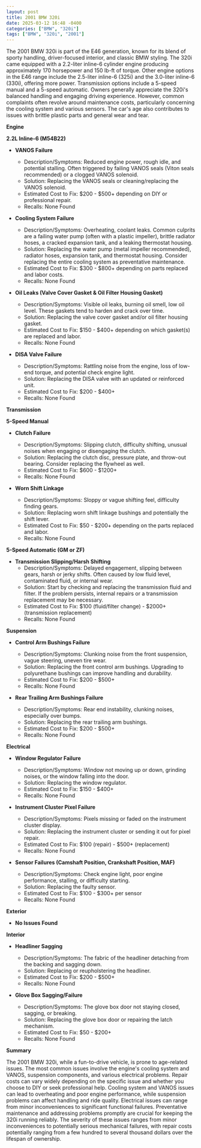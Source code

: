 ```yaml
---
layout: post
title: 2001 BMW 320i
date: 2025-03-12 16:48 -0400
categories: ["BMW", "320i"]
tags: ["BMW", "320i", "2001"]
---
```

The 2001 BMW 320i is part of the E46 generation, known for its blend of sporty handling, driver-focused interior, and classic BMW styling. The 320i came equipped with a 2.2-liter inline-6 cylinder engine producing approximately 170 horsepower and 150 lb-ft of torque. Other engine options in the E46 range include the 2.5-liter inline-6 (325i) and the 3.0-liter inline-6 (330i), offering more power. Transmission options include a 5-speed manual and a 5-speed automatic. Owners generally appreciate the 320i's balanced handling and engaging driving experience. However, common complaints often revolve around maintenance costs, particularly concerning the cooling system and various sensors. The car's age also contributes to issues with brittle plastic parts and general wear and tear.

**Engine**

**2.2L Inline-6 (M54B22)**

* **VANOS Failure**
    * Description/Symptoms: Reduced engine power, rough idle, and potential stalling. Often triggered by failing VANOS seals (Viton seals recommended) or a clogged VANOS solenoid.
    * Solution: Replacing the VANOS seals or cleaning/replacing the VANOS solenoid.
    * Estimated Cost to Fix: $200 - $500+ depending on DIY or professional repair.
    * Recalls: None Found

* **Cooling System Failure**
    * Description/Symptoms: Overheating, coolant leaks. Common culprits are a failing water pump (often with a plastic impeller), brittle radiator hoses, a cracked expansion tank, and a leaking thermostat housing.
    * Solution: Replacing the water pump (metal impeller recommended), radiator hoses, expansion tank, and thermostat housing. Consider replacing the entire cooling system as preventative maintenance.
    * Estimated Cost to Fix: $300 - $800+ depending on parts replaced and labor costs.
    * Recalls: None Found

* **Oil Leaks (Valve Cover Gasket & Oil Filter Housing Gasket)**
    * Description/Symptoms: Visible oil leaks, burning oil smell, low oil level. These gaskets tend to harden and crack over time.
    * Solution: Replacing the valve cover gasket and/or oil filter housing gasket.
    * Estimated Cost to Fix: $150 - $400+ depending on which gasket(s) are replaced and labor.
    * Recalls: None Found

* **DISA Valve Failure**
    * Description/Symptoms: Rattling noise from the engine, loss of low-end torque, and potential check engine light.
    * Solution: Replacing the DISA valve with an updated or reinforced unit.
    * Estimated Cost to Fix: $200 - $400+
    * Recalls: None Found

**Transmission**

**5-Speed Manual**

* **Clutch Failure**
    * Description/Symptoms: Slipping clutch, difficulty shifting, unusual noises when engaging or disengaging the clutch.
    * Solution: Replacing the clutch disc, pressure plate, and throw-out bearing. Consider replacing the flywheel as well.
    * Estimated Cost to Fix: $600 - $1200+
    * Recalls: None Found

* **Worn Shift Linkage**
    * Description/Symptoms: Sloppy or vague shifting feel, difficulty finding gears.
    * Solution: Replacing worn shift linkage bushings and potentially the shift lever.
    * Estimated Cost to Fix: $50 - $200+ depending on the parts replaced and labor.
    * Recalls: None Found

**5-Speed Automatic (GM or ZF)**
* **Transmission Slipping/Harsh Shifting**
    * Description/Symptoms: Delayed engagement, slipping between gears, harsh or jerky shifts. Often caused by low fluid level, contaminated fluid, or internal wear.
    * Solution: Start by checking and replacing the transmission fluid and filter. If the problem persists, internal repairs or a transmission replacement may be necessary.
    * Estimated Cost to Fix: $100 (fluid/filter change) - $2000+ (transmission replacement)
    * Recalls: None Found

**Suspension**

* **Control Arm Bushings Failure**
    * Description/Symptoms: Clunking noise from the front suspension, vague steering, uneven tire wear.
    * Solution: Replacing the front control arm bushings. Upgrading to polyurethane bushings can improve handling and durability.
    * Estimated Cost to Fix: $200 - $500+
    * Recalls: None Found

* **Rear Trailing Arm Bushings Failure**
    * Description/Symptoms: Rear end instability, clunking noises, especially over bumps.
    * Solution: Replacing the rear trailing arm bushings.
    * Estimated Cost to Fix: $200 - $500+
    * Recalls: None Found

**Electrical**

* **Window Regulator Failure**
    * Description/Symptoms: Window not moving up or down, grinding noises, or the window falling into the door.
    * Solution: Replacing the window regulator.
    * Estimated Cost to Fix: $150 - $400+
    * Recalls: None Found

* **Instrument Cluster Pixel Failure**
    * Description/Symptoms: Pixels missing or faded on the instrument cluster display.
    * Solution: Replacing the instrument cluster or sending it out for pixel repair.
    * Estimated Cost to Fix: $100 (repair) - $500+ (replacement)
    * Recalls: None Found

* **Sensor Failures (Camshaft Position, Crankshaft Position, MAF)**
    * Description/Symptoms: Check engine light, poor engine performance, stalling, or difficulty starting.
    * Solution: Replacing the faulty sensor.
    * Estimated Cost to Fix: $100 - $300+ per sensor
    * Recalls: None Found

**Exterior**

* **No Issues Found**

**Interior**

* **Headliner Sagging**
    * Description/Symptoms: The fabric of the headliner detaching from the backing and sagging down.
    * Solution: Replacing or reupholstering the headliner.
    * Estimated Cost to Fix: $200 - $500+
    * Recalls: None Found

* **Glove Box Sagging/Failure**
    * Description/Symptoms: The glove box door not staying closed, sagging, or breaking.
    * Solution: Replacing the glove box door or repairing the latch mechanism.
    * Estimated Cost to Fix: $50 - $200+
    * Recalls: None Found

**Summary**

The 2001 BMW 320i, while a fun-to-drive vehicle, is prone to age-related issues. The most common issues involve the engine's cooling system and VANOS, suspension components, and various electrical problems. Repair costs can vary widely depending on the specific issue and whether you choose to DIY or seek professional help. Cooling system and VANOS issues can lead to overheating and poor engine performance, while suspension problems can affect handling and ride quality. Electrical issues can range from minor inconveniences to significant functional failures. Preventative maintenance and addressing problems promptly are crucial for keeping the 320i running reliably. The severity of these issues ranges from minor inconveniences to potentially serious mechanical failures, with repair costs potentially ranging from a few hundred to several thousand dollars over the lifespan of ownership.

